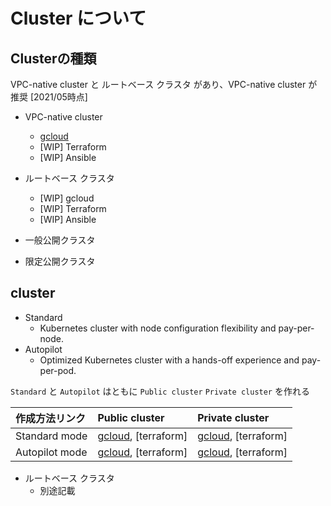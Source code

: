 # Cluster について

## Clusterの種類

VPC-native cluster と ルートベース クラスタ があり、VPC-native cluster が推奨 [2021/05時点]

+ VPC-native cluster
  + [gcloud](./basic-vpcnative-gcloud/README.md)
  + [WIP] Terraform
  + [WIP] Ansible
+ ルートベース クラスタ
  + [WIP] gcloud
  + [WIP] Terraform
  + [WIP] Ansible

+ 一般公開クラスタ
+ 限定公開クラスタ

## cluster

+ Standard
  + Kubernetes cluster with node configuration flexibility and pay-per-node.
+ Autopilot
  + Optimized Kubernetes cluster with a hands-off experience and pay-per-pod.

`Standard` と `Autopilot` はともに `Public cluster` `Private cluster` を作れる

作成方法リンク | Public cluster | Private cluster
:- | :- | :-
Standard mode | [gcloud](./standard-public-gcloud/README.md), [terraform] | [gcloud](./standard-private-gcloud/README.md), [terraform]
Autopilot mode | [gcloud](./autopilot-public-gcloud/README.md), [terraform] | [gcloud](./autopilot-private-gcloud/README.md), [terraform]



+ ルートベース クラスタ
  + 別途記載 
